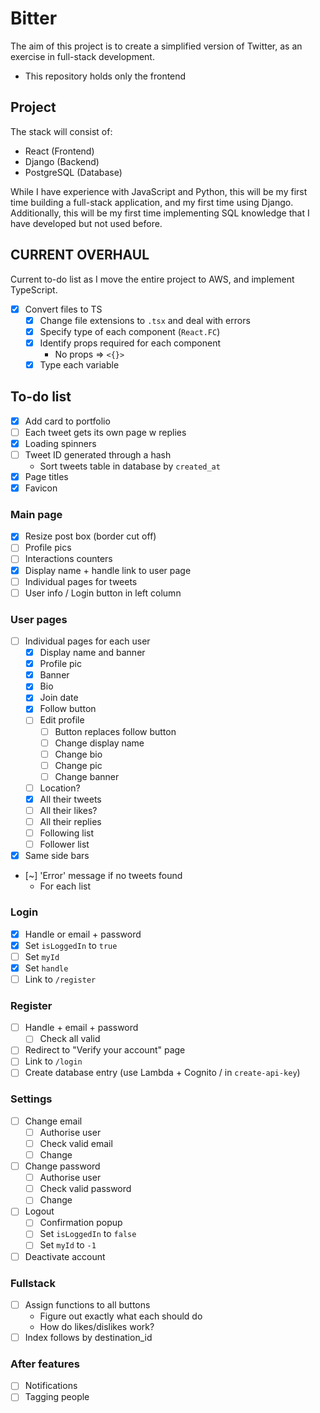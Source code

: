 # Bitter

The aim of this project is to create a simplified version of Twitter, as an exercise in full-stack development.

- This repository holds only the frontend

## Project

The stack will consist of:

- React (Frontend)
- Django (Backend)
- PostgreSQL (Database)

While I have experience with JavaScript and Python, this will be my first time building a full-stack application, and my first time using Django. Additionally, this will be my first time implementing SQL knowledge that I have developed but not used before.

## CURRENT OVERHAUL

Current to-do list as I move the entire project to AWS, and implement TypeScript.

- [x] Convert files to TS
  - [x] Change file extensions to `.tsx` and deal with errors
  - [x] Specify type of each component (`React.FC`)
  - [x] Identify props required for each component
    - No props => `<{}>`
  - [x] Type each variable

## To-do list

- [x] Add card to portfolio
- [ ] Each tweet gets its own page w replies
- [x] Loading spinners
- [ ] Tweet ID generated through a hash
  - Sort tweets table in database by `created_at`
- [x] Page titles
- [x] Favicon

### Main page

- [x] Resize post box (border cut off)
- [ ] Profile pics
- [ ] Interactions counters
- [x] Display name + handle link to user page
- [ ] Individual pages for tweets
- [ ] User info / Login button in left column

### User pages

- [ ] Individual pages for each user
  - [x] Display name and banner
  - [x] Profile pic
  - [x] Banner
  - [x] Bio
  - [x] Join date
  - [x] Follow button
  - [ ] Edit profile
    - [ ] Button replaces follow button
    - [ ] Change display name
    - [ ] Change bio
    - [ ] Change pic
    - [ ] Change banner
  - [ ] Location?
  - [x] All their tweets
  - [ ] All their likes?
  - [ ] All their replies
  - [ ] Following list
  - [ ] Follower list
- [x] Same side bars
- [~] 'Error' message if no tweets found
  - For each list

### Login

- [x] Handle or email + password
- [x] Set `isLoggedIn` to `true`
- [ ] Set `myId`
- [x] Set `handle`
- [ ] Link to `/register`

### Register

- [ ] Handle + email + password
  - [ ] Check all valid
- [ ] Redirect to "Verify your account" page
- [ ] Link to `/login`
- [ ] Create database entry (use Lambda + Cognito / in `create-api-key`)

### Settings

- [ ] Change email
  - [ ] Authorise user
  - [ ] Check valid email
  - [ ] Change
- [ ] Change password
  - [ ] Authorise user
  - [ ] Check valid password
  - [ ] Change
- [ ] Logout
  - [ ] Confirmation popup
  - [ ] Set `isLoggedIn` to `false`
  - [ ] Set `myId` to `-1`
- [ ] Deactivate account

### Fullstack

- [ ] Assign functions to all buttons
  - Figure out exactly what each should do
  - How do likes/dislikes work?
- [ ] Index follows by destination_id

### After features

- [ ] Notifications
- [ ] Tagging people

